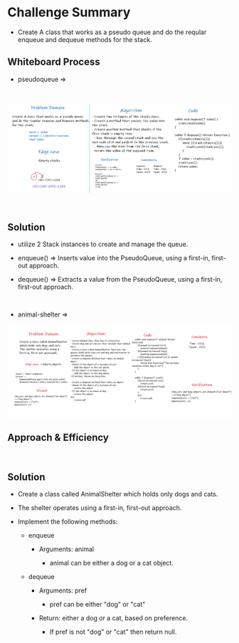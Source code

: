 # Challenge Summary

- Create A class that works as a pseudo queue and do the reqular enqueue and dequeue methods for the stack.

## Whiteboard Process

- pseudoqueue =>

<br>

![code-challenge-11](./c-c-pseudoqueue.png)

<br>

## Solution

- utilize 2 Stack instances to create and manage the queue. 

- enqueue() => Inserts value into the PseudoQueue, using a first-in, first-out approach.

- dequeue() => Extracts a value from the PseudoQueue, using a first-in, first-out approach.


<br>

- animal-shelter =>

![code-challenge-11](./c-c-animal-shelter.png)


## Approach & Efficiency
<!-- What approach did you take? Why? What is the Big O space/time for this approach? -->

<br>

## Solution

- Create a class called AnimalShelter which holds only dogs and cats.

- The shelter operates using a first-in, first-out approach.

- Implement the following methods:

   - enqueue

        - Arguments: animal
		
            - animal can be either a dog or a cat object.

   - dequeue

        - Arguments: pref

             - pref can be either "dog" or "cat"

        - Return: either a dog or a cat, based on preference.

             - If pref is not "dog" or "cat" then return null.




